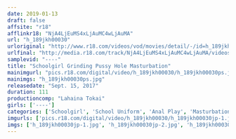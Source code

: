 ```yaml
---
date: 2019-01-13
draft: false
affsite: "r18"
afflinkr18: "NjA4LjEuMS4xLjAuMC4wLjAuMA"
url: "h_189jkh00030"
urloriginal: "http://www.r18.com/videos/vod/movies/detail/-/id=h_189jkh00030"
urlfinal: "http://media.r18.com/track/NjA4LjEuMS4xLjAuMC4wLjAuMA/videos/vod/movies/detail/-/id=h_189jkh00030"
samplevid: "----"
title: "Schoolgirl Grinding Pussy Hole Masturbation"
mainimgurl: "pics.r18.com/digital/video/h_189jkh00030/h_189jkh00030ps.jpg"
mainimgs: "h_189jkh00030ps.jpg"
releasedate: "Sept. 15, 2017"
duration: 111
productioncomp: "Lahaina Tokai"
girls: ['----']
categories: ['Schoolgirl', 'School Uniform', 'Anal Play', 'Masturbation', 'Sex Toys']
imgurls: ['pics.r18.com/digital/video/h_189jkh00030/h_189jkh00030jp-1.jpg', 'pics.r18.com/digital/video/h_189jkh00030/h_189jkh00030jp-2.jpg', 'pics.r18.com/digital/video/h_189jkh00030/h_189jkh00030jp-3.jpg', 'pics.r18.com/digital/video/h_189jkh00030/h_189jkh00030jp-4.jpg', 'pics.r18.com/digital/video/h_189jkh00030/h_189jkh00030jp-5.jpg', 'pics.r18.com/digital/video/h_189jkh00030/h_189jkh00030jp-6.jpg', 'pics.r18.com/digital/video/h_189jkh00030/h_189jkh00030jp-7.jpg', 'pics.r18.com/digital/video/h_189jkh00030/h_189jkh00030jp-8.jpg', 'pics.r18.com/digital/video/h_189jkh00030/h_189jkh00030jp-9.jpg', 'pics.r18.com/digital/video/h_189jkh00030/h_189jkh00030jp-10.jpg', 'pics.r18.com/digital/video/h_189jkh00030/h_189jkh00030jp-11.jpg', 'pics.r18.com/digital/video/h_189jkh00030/h_189jkh00030jp-12.jpg', 'pics.r18.com/digital/video/h_189jkh00030/h_189jkh00030jp-13.jpg', 'pics.r18.com/digital/video/h_189jkh00030/h_189jkh00030jp-14.jpg', 'pics.r18.com/digital/video/h_189jkh00030/h_189jkh00030jp-15.jpg', 'pics.r18.com/digital/video/h_189jkh00030/h_189jkh00030jp-16.jpg', 'pics.r18.com/digital/video/h_189jkh00030/h_189jkh00030jp-17.jpg', 'pics.r18.com/digital/video/h_189jkh00030/h_189jkh00030jp-18.jpg', 'pics.r18.com/digital/video/h_189jkh00030/h_189jkh00030jp-19.jpg', 'pics.r18.com/digital/video/h_189jkh00030/h_189jkh00030jp-20.jpg']
imgs: ['h_189jkh00030jp-1.jpg', 'h_189jkh00030jp-2.jpg', 'h_189jkh00030jp-3.jpg', 'h_189jkh00030jp-4.jpg', 'h_189jkh00030jp-5.jpg', 'h_189jkh00030jp-6.jpg', 'h_189jkh00030jp-7.jpg', 'h_189jkh00030jp-8.jpg', 'h_189jkh00030jp-9.jpg', 'h_189jkh00030jp-10.jpg', 'h_189jkh00030jp-11.jpg', 'h_189jkh00030jp-12.jpg', 'h_189jkh00030jp-13.jpg', 'h_189jkh00030jp-14.jpg', 'h_189jkh00030jp-15.jpg', 'h_189jkh00030jp-16.jpg', 'h_189jkh00030jp-17.jpg', 'h_189jkh00030jp-18.jpg', 'h_189jkh00030jp-19.jpg', 'h_189jkh00030jp-20.jpg']
---
```

